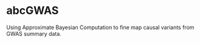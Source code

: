 # abcGWAS
Using Approximate Bayesian Computation to fine map causal variants from GWAS summary data. 
